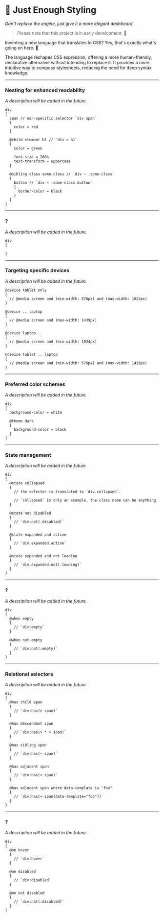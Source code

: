 # 🎨 Just Enough Styling

_Don't replace the engine, just give it a more elegant dashboard._

> Please note that this project is in early development. 🚧

Inventing a new language that translates to CSS? Yes, that's exactly what's going on here. 🚀

The language reshapes CSS expression, offering a more human-friendly, declarative alternative
without intending to replace it. It provides a more intuitive way to compose stylesheets,
reducing the need for deep syntax knowledge.

---

### Nesting for enhanced readability

_A description will be added in the future._

```
div
{
  span // non-specific selector `div span`
  {
    color = red
  }

  @child element h1 // `div > h1`
  {
    color = green

    font-size = 200%
    text-transform = uppercase
  }

  @sibling class some-class // `div ~ .some-class`
  {
    button // `div ~ .some-class button`
    {
      border-color = black
    }
  }
}
```

---

### ?

_A description will be added in the future._

```
div
{
  
}
```

---

### Targeting specific devices

_A description will be added in the future._

```
@device tablet only
{
  // @media screen and (min-width: 576px) and (max-width: 1023px)
}

@device .. laptop
{
  // @media screen and (max-width: 1439px)
}

@device laptop ..
{
  // @media screen and (min-width: 1024px)
}

@device tablet .. laptop
{
  // @media screen and (min-width: 576px) and (max-width: 1439px)
}
```

---

### Preferred color schemes

_A description will be added in the future._

```
div
{
  background-color = white

  @theme dark
  {
    background-color = black
  }
}
```

---

### State management

_A description will be added in the future._

```
div
{
  @state collapsed
  {
    // the selector is translated to `div.collapsed`.
    
    // `collapsed` is only an example, the class name can be anything.
  }

  @state not disabled
  {
    // `div:not(.disabled)`
  }

  @state expanded and active
  {
    // `div.expanded.active`
  }

  @state expanded and not loading
  {
    // `div.expanded:not(.loading)`
  }
}
```

---

### ?

_A description will be added in the future._

```
div
{
  @when empty
  {
    // `div:empty`
  }

  @when not empty
  {
    // `div:not(:empty)`
  }
}
```

---

### Relational selectors

_A description will be added in the future._

```
div
{
  @has child span
  {
    // `div:has(> span)`
  }

  @has descendant span
  {
    // `div:has(> * > span)`
  }
  
  @has sibling span
  {
    // `div:has(~ span)`
  }

  @has adjacent span
  {
    // `div:has(+ span)`
  }

  @has adjacent span where data-template is "foo"
  {
    // `div:has(+ span[data-template="foo"])`
  }
}
```

---

### ?

_A description will be added in the future._

```
div
{
  @on hover
  {
    // `div:hover`
  }

  @on disabled
  {
    // `div:disabled`
  }

  @on not disabled
  {
    // `div:not(:disabled)`
  }
}
```